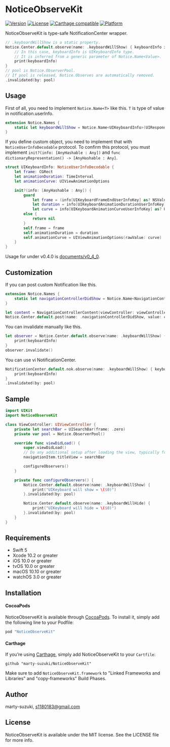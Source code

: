 # NoticeObserveKit

[![Version](https://img.shields.io/cocoapods/v/NoticeObserveKit.svg?style=flat)](http://cocoapods.org/pods/NoticeObserveKit)
[![License](https://img.shields.io/cocoapods/l/NoticeObserveKit.svg?style=flat)](http://cocoapods.org/pods/NoticeObserveKit)
[![Carthage compatible](https://img.shields.io/badge/Carthage-compatible-4BC51D.svg?style=flat)](https://github.com/Carthage/Carthage)
[![Platform](https://img.shields.io/cocoapods/p/NoticeObserveKit.svg?style=flat)](http://cocoapods.org/pods/NoticeObserveKit)

NoticeObserveKit is type-safe NotificationCenter wrapper.

```swift
// .keyboardWillShow is a static property.
Notice.Center.default.observe(name: .keyboardWillShow) { keyboardInfo in
    // In this case, keyboardInfo is UIKeyboardInfo type.
    // It is inferred from a generic parameter of Notice.Name<Value>.
    print(keyboardInfo)
}
// pool is Notice.ObserverPool.
// If pool is released, Notice.Observes are automatically removed.
.invalidated(by: pool)
```

## Usage

First of all, you need to implement `Notice.Name<T>` like this.
`T` is type of value in notification.userInfo.

```swift
extension Notice.Names {
    static let keyboardWillShow = Notice.Name<UIKeyboardInfo>(UIResponder.keyboardWillShowNotification)
}
```

If you define custom object, you need to implement that with `NoticeUserInfoDecodable` protocol. To confirm this protocol, you must implement `init?(info: [AnyHashable : Any])` and `func dictionaryRepresentation() -> [AnyHashable : Any]`.

```swift
struct UIKeyboardInfo: NoticeUserInfoDecodable {
    let frame: CGRect
    let animationDuration: TimeInterval
    let animationCurve: UIViewAnimationOptions

    init?(info: [AnyHashable : Any]) {
        guard
            let frame = (info[UIKeyboardFrameEndUserInfoKey] as? NSValue)?.cgRectValue,
            let duration = info[UIKeyboardAnimationDurationUserInfoKey] as? TimeInterval,
            let curve = info[UIKeyboardAnimationCurveUserInfoKey] as? UInt
        else {
            return nil
        }
        self.frame = frame
        self.animationDuration = duration
        self.animationCurve = UIViewAnimationOptions(rawValue: curve)
    }
}
```

Usage for under v0.4.0 is [documents/v0_4_0](./documents/v0_4_0.md).

## Customization

If you can post custom Notification like this.

```swift
extension Notice.Names {
    static let navigationControllerDidShow = Notice.Name<NavigationControllerContent>(name: "navigationControllerDidShow")
}

let content = NavigationControllerContent(viewController: viewController, animated: animated)
Notice.Center.default.post(name: .navigationControllerDidShow, value: content)
```

You can invalidate manually like this.

```swift
let observer = Notice.Center.default.observe(name: .keyboardWillShow) { keyboardInfo in
    print(keyboardInfo)
}
observer.invalidate()
```

You can use vi NotificationCenter.

```swift
NotificationCenter.default.nok.observe(name: .keyboardWillShow) { keyboardInfo in
    print(keyboardInfo)
}
.invalidated(by: pool)
```

## Sample

```swift
import UIKit
import NoticeObserveKit

class ViewController: UIViewController {
    private let searchBar = UISearchBar(frame: .zero)
    private var pool = Notice.ObserverPool()

    override func viewDidLoad() {
        super.viewDidLoad()
        // Do any additional setup after loading the view, typically from a nib.
        navigationItem.titleView = searchBar

        configureObservers()
    }

    private func configureObservers() {
        Notice.Center.default.observe(name: .keyboardWillShow) {
            print("UIKeyboard will show = \($0)")
        }.invalidated(by: pool)

        Notice.Center.default.observe(name: .keyboardWillHide) {
            print("UIKeyboard will hide = \($0)")
        }.invalidated(by: pool)
    }
}
```

## Requirements

- Swift 5
- Xcode 10.2 or greater
- iOS 10.0 or greater
- tvOS 10.0 or greater
- macOS 10.10 or greater
- watchOS 3.0 or greater

## Installation

#### CocoaPods

NoticeObserveKit is available through [CocoaPods](http://cocoapods.org). To install
it, simply add the following line to your Podfile:

```ruby
pod "NoticeObserveKit"
```

#### Carthage

If you’re using [Carthage](https://github.com/Carthage/Carthage), simply add
NoticeObserveKit to your `Cartfile`:

```
github "marty-suzuki/NoticeObserveKit"
```

Make sure to add `NoticeObserveKit.framework` to "Linked Frameworks and Libraries" and "copy-frameworks" Build Phases.

## Author

marty-suzuki, s1180183@gmail.com

## License

NoticeObserveKit is available under the MIT license. See the LICENSE file for more info.
